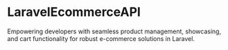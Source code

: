 # LaravelEcommerceAPI
Empowering developers with seamless product management, showcasing, and cart functionality for robust e-commerce solutions in Laravel.
